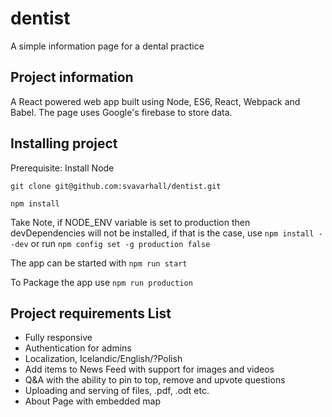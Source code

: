 # dentist
A simple information page for a dental practice

## Project information
A React powered web app built using Node, ES6, React, Webpack and Babel. The
page uses Google's firebase to store data.


## Installing project
Prerequisite: Install Node

```git clone git@github.com:svavarhall/dentist.git```

```npm install```

Take Note, if NODE_ENV variable is set to production then devDependencies will
not be installed, if that is the case, use ```npm install --dev``` or run
```npm config set -g production false```

The app can be started with ```npm run start```

To Package the app use ```npm run production```

## Project requirements List
* Fully responsive
* Authentication for admins
* Localization, Icelandic/English/?Polish
* Add items to News Feed with support for images and videos
* Q&A with the ability to pin to top, remove and upvote questions
* Uploading and serving of files, .pdf, .odt etc.
* About Page with embedded map
